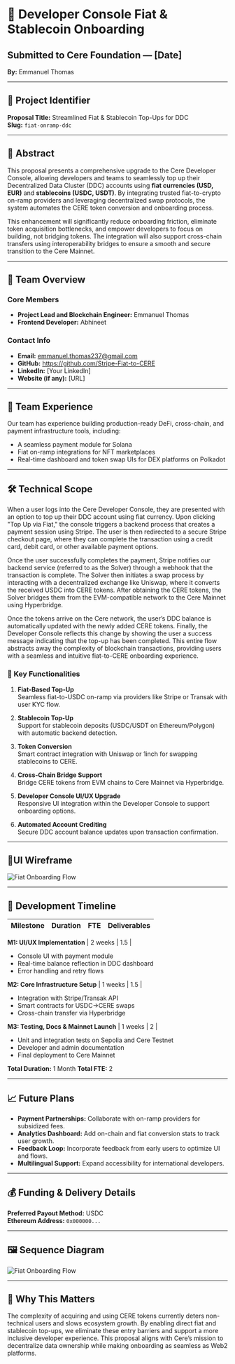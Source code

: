 # 🚀 Developer Console Fiat & Stablecoin Onboarding  
## Submitted to Cere Foundation — [Date]  
**By:** Emmanuel Thomas

---

## 🔖 Project Identifier  
**Proposal Title:** Streamlined Fiat & Stablecoin Top-Ups for DDC  
**Slug:** `fiat-onramp-ddc`  

---

## 🧭 Abstract  
This proposal presents a comprehensive upgrade to the Cere Developer Console, allowing developers and teams to seamlessly top up their Decentralized Data Cluster (DDC) accounts using **fiat currencies (USD, EUR)** and **stablecoins (USDC, USDT)**. By integrating trusted fiat-to-crypto on-ramp providers and leveraging decentralized swap protocols, the system automates the CERE token conversion and onboarding process.  

This enhancement will significantly reduce onboarding friction, eliminate token acquisition bottlenecks, and empower developers to focus on building, not bridging tokens. The integration will also support cross-chain transfers using interoperability bridges to ensure a smooth and secure transition to the Cere Mainnet.

---

## 👥 Team Overview

### Core Members  
- **Project Lead and Blockchain Engineer:** Emmanuel Thomas
- **Frontend Developer:** Abhineet

### Contact Info  
- **Email:** emmanuel.thomas237@gmail.com
- **GitHub:** https://github.com/Stripe-Fiat-to-CERE 
- **LinkedIn:** [Your LinkedIn]  
- **Website (if any):** [URL]

---

## 🧠 Team Experience  
Our team has experience building production-ready DeFi, cross-chain, and payment infrastructure tools, including:  
- A seamless payment module for Solana
- Fiat on-ramp integrations for NFT marketplaces  
- Real-time dashboard and token swap UIs for DEX platforms on Polkadot

---

## 🛠️ Technical Scope

When a user logs into the Cere Developer Console, they are presented with an option to top up their DDC account using fiat currency. Upon clicking "Top Up via Fiat," the console triggers a backend process that creates a payment session using Stripe. The user is then redirected to a secure Stripe checkout page, where they can complete the transaction using a credit card, debit card, or other available payment options.

Once the user successfully completes the payment, Stripe notifies our backend service (referred to as the Solver) through a webhook that the transaction is complete. The Solver then initiates a swap process by interacting with a decentralized exchange like Uniswap, where it converts the received USDC into CERE tokens. After obtaining the CERE tokens, the Solver bridges them from the EVM-compatible network to the Cere Mainnet using Hyperbridge.

Once the tokens arrive on the Cere network, the user’s DDC balance is automatically updated with the newly added CERE tokens. Finally, the Developer Console reflects this change by showing the user a success message indicating that the top-up has been completed. This entire flow abstracts away the complexity of blockchain transactions, providing users with a seamless and intuitive fiat-to-CERE onboarding experience.

### 🔧 Key Functionalities

1. **Fiat-Based Top-Up**  
   Seamless fiat-to-USDC on-ramp via providers like Stripe or Transak with user KYC flow.

2. **Stablecoin Top-Up**  
   Support for stablecoin deposits (USDC/USDT on Ethereum/Polygon) with automatic backend detection.

3. **Token Conversion**  
   Smart contract integration with Uniswap or 1inch for swapping stablecoins to CERE.

4. **Cross-Chain Bridge Support**  
   Bridge CERE tokens from EVM chains to Cere Mainnet via Hyperbridge.

5. **Developer Console UI/UX Upgrade**  
   Responsive UI integration within the Developer Console to support onboarding options.

6. **Automated Account Crediting**  
   Secure DDC account balance updates upon transaction confirmation.

---

## 🎨UI Wireframe
![Fiat Onboarding Flow](./images/wireframe.png)

---


## 📆 Development Timeline

Milestone | Duration | FTE | Deliverables |
|----------:|----------:|-----:|--------------|

**M1: UI/UX Implementation** | 2 weeks | 1.5 |  
- Console UI with payment module  
- Real-time balance reflection in DDC dashboard  
- Error handling and retry flows 

**M2: Core Infrastructure Setup** | 1 weeks | 1.5 |  
- Integration with Stripe/Transak API  
- Smart contracts for USDC→CERE swaps  
- Cross-chain transfer via Hyperbridge  

 **M3: Testing, Docs & Mainnet Launch** | 1 weeks | 2 |  
- Unit and integration tests on Sepolia and Cere Testnet  
- Developer and admin documentation  
- Final deployment to Cere Mainnet  

**Total Duration:** 1 Month 
**Total FTE:** 2

---

## 📈 Future Plans

- **Payment Partnerships:** Collaborate with on-ramp providers for subsidized fees.  
- **Analytics Dashboard:** Add on-chain and fiat conversion stats to track user growth.  
- **Feedback Loop:** Incorporate feedback from early users to optimize UI and flows.  
- **Multilingual Support:** Expand accessibility for international developers.

---

## 💰 Funding & Delivery Details  
**Preferred Payout Method:** USDC  
**Ethereum Address:** `0x000000...`  

---

## 🖼️ Sequence Diagram
![Fiat Onboarding Flow](./images/proposal.png)


---

## 🧩 Why This Matters

The complexity of acquiring and using CERE tokens currently deters non-technical users and slows ecosystem growth. By enabling direct fiat and stablecoin top-ups, we eliminate these entry barriers and support a more inclusive developer experience. This proposal aligns with Cere’s mission to decentralize data ownership while making onboarding as seamless as Web2 platforms.
